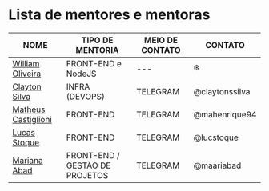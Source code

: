# Lista de mentores e mentoras

| NOME | TIPO DE MENTORIA | MEIO DE CONTATO | CONTATO
| --- | --- | --- | --- |
| [William Oliveira](https://twitter.com/w_oliveiras) | FRONT-END e NodeJS | --- | :snowflake: |
| [Clayton Silva](https://github.com/claytonsilva) | INFRA (DEVOPS) | TELEGRAM | @claytonssilva |
| [Matheus Castiglioni](https://github.com/mahenrique94) | FRONT-END | TELEGRAM | @mahenrique94 |
| [Lucas Stoque](https://github.com/stoque) | FRONT-END | TELEGRAM | @lucstoque |
| [Mariana Abad](https://github.com/maaryhabad) | FRONT-END / GESTÃO DE PROJETOS | TELEGRAM | @maariabad |
